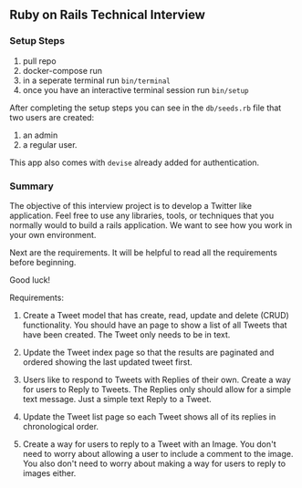 ## Ruby on Rails Technical Interview

### Setup Steps
1. pull repo
2. docker-compose run
3. in a seperate terminal run `bin/terminal`
4. once you have an interactive terminal session run `bin/setup`

After completing the setup steps you can see in the `db/seeds.rb` file that two users are created: 
1. an admin 
2. a regular user. 
   
This app also comes with `devise` already added for authentication.

### Summary
The objective of this interview project is to develop a Twitter like application. 
Feel free to use any libraries, tools, or techniques that you normally would to build a rails application. 
We want to see how you work in your own environment.

Next are the requirements. It will be helpful to read all the requirements before beginning.

Good luck!

Requirements:


1. Create a Tweet model that has create, read, update and delete (CRUD) functionality. 
   You should have an page to show a list of all Tweets that have been created. 
   The Tweet only needs to be in text. 

2. Update the Tweet index page so that the results are paginated and ordered showing the last 
   updated tweet first.

3. Users like to respond to Tweets with Replies of their own. Create a way for users to Reply to 
   Tweets. The Replies only should allow for a simple text message. Just a simple text Reply to a 
   Tweet.

4. Update the Tweet list page so each Tweet shows all of its replies in chronological order.

5. Create a way for users to reply to a Tweet with an Image. You don't need to worry about allowing 
   a user to include a comment to the image. You also don't need to worry about making a way for 
   users to reply to images either.

